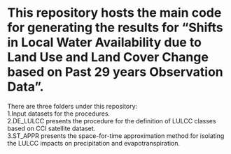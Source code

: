 This repository hosts the main code for generating the results for “Shifts in Local Water Availability due to Land Use and Land Cover Change based on Past 29 years Observation Data”.
====

There are three folders under this repository:<br>
1.Input datasets for the procedures.<br>
2.DE_LULCC presents the procedure for the definition of LULCC classes based on CCI satellite dataset. <br>
3.ST_APPR presents the space-for-time approximation method for isolating the LULCC impacts on precipitation and evapotranspiration.

